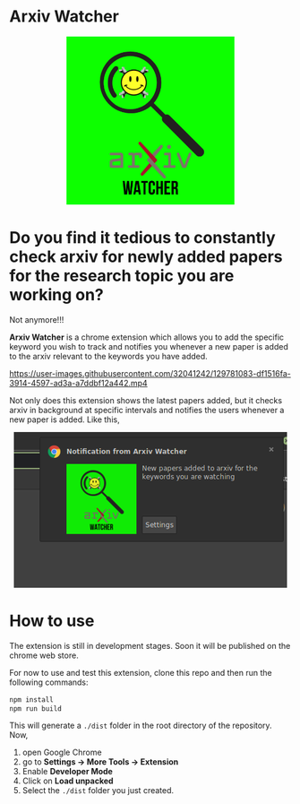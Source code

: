 # Arxiv Watcher

<p align="center">
  <img height="300" src="docs/logo.png">
</p>

# Do you find it tedious to constantly check arxiv for newly added papers for the research topic you are working on?

Not anymore!!!

**Arxiv Watcher** is a chrome extension which allows you to add the specific keyword you wish to track and notifies you whenever a new paper is added to the arxiv relevant to the keywords you have added.



https://user-images.githubusercontent.com/32041242/129781083-df1516fa-3914-4597-ad3a-a7ddbf12a442.mp4

Not only does this extension shows the latest papers added, but it checks arxiv in background at specific intervals and notifies the users whenever a new paper is added. Like this,


<p align="center">
    <img src = "docs/notification.png"/>
</p>

# How to use

The extension is still in development stages. Soon it will be published on the chrome web store.

For now to use and test this extension, clone this repo and then run the following commands:

```
npm install
npm run build
```

This will generate a `./dist` folder in the root directory of the repository. Now, 
1. open Google Chrome
2. go to **Settings -> More Tools -> Extension**
3. Enable **Developer Mode**
4. Click on **Load unpacked**
5. Select the `./dist` folder you just created. 
